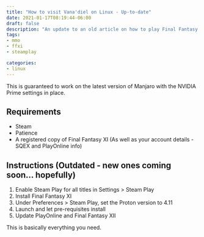 ```yaml
---
title: "How to visit Vana'diel on Linux - Up-to-date"
date: 2021-01-17T08:19:44-06:00
draft: false
description: "An update to an old article on how to play Final Fantasy XI on Linux"
tags:
- mmo
- ffxi
- steamplay

categories:
- linux
---
```


This is guaranteed to work on the latest version of Manjaro with the NVIDIA Prime settings in place.

## Requirements
- Steam
- Patience
- A registered copy of Final Fantasy XI (As well as your account details - SQEX and PlayOnline info)

## Instructions (Outdated - new ones coming soon... hopefully)

1. Enable Steam Play for all titles in Settings > Steam Play
2. Install Final Fantasy XI
3. Under Preferences > Steam Play, set the Proton version to 4.11
4. Launch and let pre-requisites install
5. Update PlayOnline and Final Fantasy XII

This is basically everything you need.

